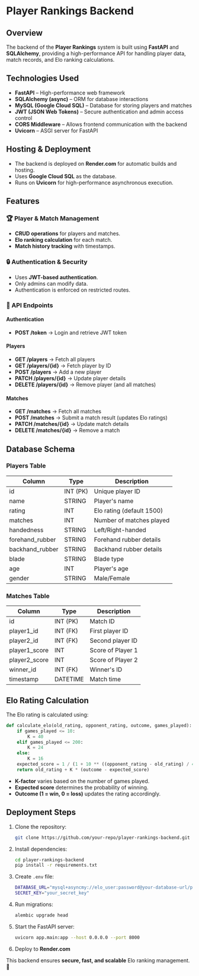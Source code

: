 # Player Rankings Backend

## Overview

The backend of the **Player Rankings** system is built using **FastAPI** and **SQLAlchemy**, providing a high-performance API for handling player data, match records, and Elo ranking calculations.

## Technologies Used

- **FastAPI** – High-performance web framework
- **SQLAlchemy (async)** – ORM for database interactions
- **MySQL (Google Cloud SQL)** – Database for storing players and matches
- **JWT (JSON Web Tokens)** – Secure authentication and admin access control
- **CORS Middleware** – Allows frontend communication with the backend
- **Uvicorn** – ASGI server for FastAPI

## Hosting & Deployment

- The backend is deployed on **Render.com** for automatic builds and hosting.
- Uses **Google Cloud SQL** as the database.
- Runs on **Uvicorn** for high-performance asynchronous execution.

## Features

### 🏆 Player & Match Management
- **CRUD operations** for players and matches.
- **Elo ranking calculation** for each match.
- **Match history tracking** with timestamps.

### 🔒 Authentication & Security
- Uses **JWT-based authentication**.
- Only admins can modify data.
- Authentication is enforced on restricted routes.

### 🔀 API Endpoints

#### **Authentication**
- **POST /token** → Login and retrieve JWT token

#### **Players**
- **GET /players** → Fetch all players
- **GET /players/{id}** → Fetch player by ID
- **POST /players** → Add a new player
- **PATCH /players/{id}** → Update player details
- **DELETE /players/{id}** → Remove player (and all matches)

#### **Matches**
- **GET /matches** → Fetch all matches
- **POST /matches** → Submit a match result (updates Elo ratings)
- **PATCH /matches/{id}** → Update match details
- **DELETE /matches/{id}** → Remove a match

## Database Schema

### **Players Table**
| Column  | Type     | Description |
|---------|---------|-------------|
| id      | INT (PK) | Unique player ID |
| name    | STRING   | Player's name |
| rating  | INT      | Elo rating (default 1500) |
| matches | INT      | Number of matches played |
| handedness | STRING | Left/Right-handed |
| forehand_rubber | STRING | Forehand rubber details |
| backhand_rubber | STRING | Backhand rubber details |
| blade   | STRING   | Blade type |
| age     | INT      | Player's age |
| gender  | STRING   | Male/Female |

### **Matches Table**
| Column  | Type     | Description |
|---------|---------|-------------|
| id      | INT (PK) | Match ID |
| player1_id | INT (FK) | First player ID |
| player2_id | INT (FK) | Second player ID |
| player1_score | INT | Score of Player 1 |
| player2_score | INT | Score of Player 2 |
| winner_id | INT (FK) | Winner's ID |
| timestamp | DATETIME | Match time |

## Elo Rating Calculation

The Elo rating is calculated using:

```python
def calculate_elo(old_rating, opponent_rating, outcome, games_played):
    if games_played <= 10:
        K = 40
    elif games_played <= 200:
        K = 24
    else:
        K = 16
    expected_score = 1 / (1 + 10 ** ((opponent_rating - old_rating) / 400))
    return old_rating + K * (outcome - expected_score)
```
- **K-factor** varies based on the number of games played.
- **Expected score** determines the probability of winning.
- **Outcome (1 = win, 0 = loss)** updates the rating accordingly.

## Deployment Steps

1. Clone the repository:
   ```sh
   git clone https://github.com/your-repo/player-rankings-backend.git
   ```

2. Install dependencies:
   ```sh
   cd player-rankings-backend
   pip install -r requirements.txt
   ```

3. Create `.env` file:
   ```sh
   DATABASE_URL="mysql+asyncmy://elo_user:password@your-database-url/player_rankings"
   SECRET_KEY="your_secret_key"
   ```

4. Run migrations:
   ```sh
   alembic upgrade head
   ```

5. Start the FastAPI server:
   ```sh
   uvicorn app.main:app --host 0.0.0.0 --port 8000
   ```

6. Deploy to **Render.com**

This backend ensures **secure, fast, and scalable** Elo ranking management. 🚀